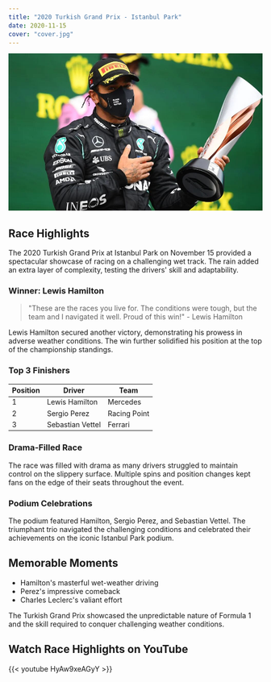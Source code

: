 ```yaml
---
title: "2020 Turkish Grand Prix - Istanbul Park"
date: 2020-11-15
cover: "cover.jpg"
---
```


![Turkish Grand Prix](cover.jpg)

## Race Highlights

The 2020 Turkish Grand Prix at Istanbul Park on November 15 provided a spectacular showcase of racing on a challenging wet track. The rain added an extra layer of complexity, testing the drivers' skill and adaptability.

### Winner: Lewis Hamilton

> "These are the races you live for. The conditions were tough, but the team and I navigated it well. Proud of this win!" - Lewis Hamilton

Lewis Hamilton secured another victory, demonstrating his prowess in adverse weather conditions. The win further solidified his position at the top of the championship standings.

### Top 3 Finishers

| Position | Driver           | Team       |
| -------- | ---------------- | ---------- |
| 1        | Lewis Hamilton   | Mercedes   |
| 2        | Sergio Perez     | Racing Point |
| 3        | Sebastian Vettel | Ferrari    |

### Drama-Filled Race

The race was filled with drama as many drivers struggled to maintain control on the slippery surface. Multiple spins and position changes kept fans on the edge of their seats throughout the event.

### Podium Celebrations

The podium featured Hamilton, Sergio Perez, and Sebastian Vettel. The triumphant trio navigated the challenging conditions and celebrated their achievements on the iconic Istanbul Park podium.

## Memorable Moments

- Hamilton's masterful wet-weather driving
- Perez's impressive comeback
- Charles Leclerc's valiant effort

The Turkish Grand Prix showcased the unpredictable nature of Formula 1 and the skill required to conquer challenging weather conditions.


## Watch Race Highlights on YouTube
{{< youtube HyAw9xeAGyY >}}